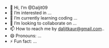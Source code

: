 - 👋 Hi, I’m @Daljit09
- 👀 I’m interested in  ...
- 🌱 I’m currently learning coding ...
- 💞️ I’m looking to collaborate on  ...
- 📫 How to reach me by daljitkaur@gmail.com..
- 😄 Pronouns: ...
- ⚡ Fun fact: ...

<!---
Daljit09/Daljit09 is a ✨ special ✨ repository because its `README.md` (this file) appears on your GitHub profile.
You can click the Preview link to take a look at your changes.
--->
